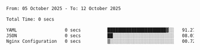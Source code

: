 <!--START_SECTION:waka-->

```txt
From: 05 October 2025 - To: 12 October 2025

Total Time: 0 secs

YAML                  0 secs          ██████████████████████▓░░   91.27 %
JSON                  0 secs          ██░░░░░░░░░░░░░░░░░░░░░░░   08.01 %
Nginx Configuration   0 secs          ▒░░░░░░░░░░░░░░░░░░░░░░░░   00.72 %
```

<!--END_SECTION:waka-->
